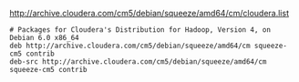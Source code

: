http://archive.cloudera.com/cm5/debian/squeeze/amd64/cm/cloudera.list

```
# Packages for Cloudera's Distribution for Hadoop, Version 4, on Debian 6.0 x86_64
deb http://archive.cloudera.com/cm5/debian/squeeze/amd64/cm squeeze-cm5 contrib
deb-src http://archive.cloudera.com/cm5/debian/squeeze/amd64/cm squeeze-cm5 contrib
```
